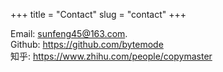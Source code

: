 +++
title = "Contact"
slug = "contact"
+++

Email: sunfeng45@163.com.       
Github: https://github.com/bytemode         
知乎:   https://www.zhihu.com/people/copymaster         
